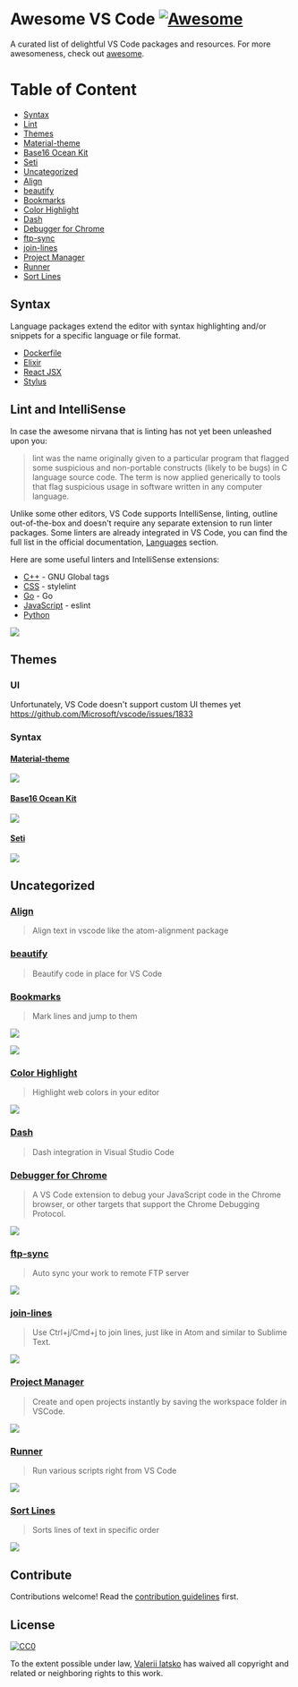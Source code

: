# Awesome VS Code [![Awesome](https://cdn.rawgit.com/sindresorhus/awesome/d7305f38d29fed78fa85652e3a63e154dd8e8829/media/badge.svg)](https://github.com/sindresorhus/awesome)

A curated list of delightful VS Code packages and resources. For more awesomeness, check out [awesome](https://github.com/sindresorhus/awesome).

# Table of Content

- [Syntax](#syntax)
- [Lint](#lint)
- [Themes](#themes)
 - [Material-theme](#material-theme)
 - [Base16 Ocean Kit](#base16-ocean-kit)
 - [Seti](#seti)
- [Uncategorized](#uncategorized)
 - [Align](#align)
 - [beautify](#beautify)
 - [Bookmarks](#bookmarks)
 - [Color Highlight](#color-highlight)
 - [Dash](#dash)
 - [Debugger for Chrome](#debugger-for-chrome)
 - [ftp-sync](#ftp-sync)
 - [join-lines](#join-lines)
 - [Project Manager](#project-manager)
 - [Runner](#runner)
 - [Sort Lines](#sort-lines)

## Syntax

Language packages extend the editor with syntax highlighting and/or snippets for a specific language or file format.

- [Dockerfile](https://marketplace.visualstudio.com/items?itemName=PeterJausovec.vscode-docker)
- [Elixir](https://marketplace.visualstudio.com/items?itemName=mjmcloug.vscode-elixir)
- [React JSX](https://marketplace.visualstudio.com/items?itemName=TwentyChung.jsx)
- [Stylus](https://marketplace.visualstudio.com/items?itemName=buzinas.stylus)

## Lint and IntelliSense

In case the awesome nirvana that is linting has not yet been unleashed upon you:
> lint was the name originally given to a particular program that flagged some suspicious and non-portable constructs (likely to be bugs) in C language source code. The term is now applied generically to tools that flag suspicious usage in software written in any computer language.

Unlike some other editors, VS Code supports IntelliSense, linting, outline out-of-the-box and doesn't require any separate extension to run linter packages. Some linters are already integrated in VS Code, you can find the full list in the official documentation, [Languages](https://code.visualstudio.com/Docs/languages/overview) section.

Here are some useful linters and IntelliSense extensions:

- [C++](https://marketplace.visualstudio.com/items?itemName=austin.code-gnu-global) - GNU Global tags
- [CSS](https://marketplace.visualstudio.com/items?itemName=shinnn.stylelint) - stylelint
- [Go](https://marketplace.visualstudio.com/items?itemName=lukehoban.Go) - Go
- [JavaScript](https://marketplace.visualstudio.com/items?itemName=dbaeumer.vscode-eslint) - eslint
- [Python](https://marketplace.visualstudio.com/items?itemName=donjayamanne.python)

![](https://github.com/shinnn/vscode-stylelint/raw/master/screenshot.png)

## Themes

### UI

Unfortunately, VS Code doesn't support custom UI themes yet https://github.com/Microsoft/vscode/issues/1833

### Syntax

#### [Material-theme](https://marketplace.visualstudio.com/items?itemName=zhuangtongfa.Material-theme)

![](https://cloud.githubusercontent.com/assets/376065/12876148/12607198-cdfb-11e5-96d0-db87feb95b01.png)

#### [Base16 Ocean Kit](https://marketplace.visualstudio.com/items?itemName=chipcollier.Theme-OceanKit)

![](https://cloud.githubusercontent.com/assets/376065/12876166/98575186-cdfb-11e5-953d-2691ccad3472.png)

#### [Seti](https://marketplace.visualstudio.com/items?itemName=bialikover.theme-seti)

![](https://cloud.githubusercontent.com/assets/376065/12876209/0c5c2060-cdfd-11e5-9ff9-f3db152fc7fe.png)

## Uncategorized

### [Align](https://marketplace.visualstudio.com/items?itemName=steve8708.Align)

> Align text in vscode like the atom-alignment package

### [beautify](https://marketplace.visualstudio.com/items?itemName=HookyQR.beautify)

> Beautify code in place for VS Code

### [Bookmarks](https://marketplace.visualstudio.com/items?itemName=alefragnani.Bookmarks)

> Mark lines and jump to them

![](https://github.com/alefragnani/vscode-bookmarks/raw/master/images/bookmarks-commands.png)

![](https://github.com/alefragnani/vscode-bookmarks/raw/master/images/bookmarks-toggle.png)

### [Color Highlight](https://marketplace.visualstudio.com/items?itemName=naumovs.color-highlight)

> Highlight web colors in your editor

![](https://naumovs.gallery.vsassets.io/_apis/public/gallery/publisher/naumovs/extension/color-highlight/1.1.6/assetbyname/Microsoft.VisualStudio.Services.Icons.Default)

### [Dash](https://marketplace.visualstudio.com/items?itemName=deerawan.vscode-dash)

> Dash integration in Visual Studio Code

### [Debugger for Chrome](https://marketplace.visualstudio.com/items?itemName=msjsdiag.debugger-for-chrome)

> A VS Code extension to debug your JavaScript code in the Chrome browser, or other targets that support the Chrome Debugging Protocol.

![](https://github.com/Microsoft/vscode-chrome-debug/raw/master/images/screenshot.png)

### [ftp-sync](https://marketplace.visualstudio.com/items?itemName=lukasz-wronski.ftp-sync)

> Auto sync your work to remote FTP server

![](http://i.imgur.com/W9h4pwW.gif)

### [join-lines](https://marketplace.visualstudio.com/items?itemName=wmaurer.join-lines)

> Use Ctrl+j/Cmd+j to join lines, just like in Atom and similar to Sublime Text.

![](https://cloud.githubusercontent.com/assets/2899448/11255751/36ee036a-8e48-11e5-8e1f-8889bf2df026.gif)

### [Project Manager](https://marketplace.visualstudio.com/items?itemName=Shan.project-manager)

> Create and open projects instantly by saving the workspace folder in VSCode.

![](https://cloud.githubusercontent.com/assets/376065/12876200/691a69b6-cdfc-11e5-9c89-0af18acd965b.png)

### [Runner](https://marketplace.visualstudio.com/items?itemName=mattn.Runner)

> Run various scripts right from VS Code

![](https://raw.githubusercontent.com/mattn/vscode-runner/master/images/screenshot.gif)

### [Sort Lines](https://marketplace.visualstudio.com/items?itemName=Tyriar.sort-lines)

> Sorts lines of text in specific order

![](https://github.com/Tyriar/vscode-sort-lines/raw/master/images/usage-animation.gif)


## Contribute

Contributions welcome! Read the [contribution guidelines](CONTRIBUTING.md) first.


## License

[![CC0](http://i.creativecommons.org/p/zero/1.0/88x31.png)](http://creativecommons.org/publicdomain/zero/1.0/)

To the extent possible under law, [Valerii Iatsko](http://codingbox.io) has waived all copyright and related or neighboring rights to this work.
